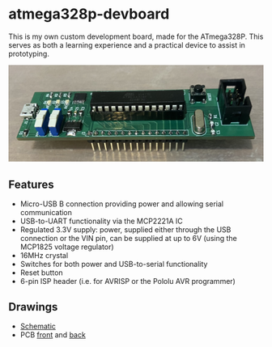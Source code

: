 # atmega328p-devboard

This is my own custom development board, made for the ATmega328P. This serves as both a learning experience and a practical device to assist in prototyping.

![PCB Image](https://github.com/sam-james-harding/atmega328p-devboard/blob/main/documents/pcb.png)

## Features
- Micro-USB B connection providing power and allowing serial communication
- USB-to-UART functionality via the MCP2221A IC
- Regulated 3.3V supply: power, supplied either through the USB connection or the VIN pin, can be supplied at up to 6V (using the MCP1825 voltage regulator)
- 16MHz crystal
- Switches for both power and USB-to-serial functionality
- Reset button
- 6-pin ISP header (i.e. for AVRISP or the Pololu AVR programmer)

## Drawings
- [Schematic](https://github.com/sam-james-harding/atmega328p-devboard/blob/main/printouts/Schematic.pdf)
- PCB [front](https://github.com/sam-james-harding/atmega328p-devboard/blob/main/printouts/PCB%20Front.pdf)
and [back](https://github.com/sam-james-harding/atmega328p-devboard/blob/main/printouts/PCB%20Back.pdf)
